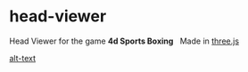 # head-viewer
Head Viewer for the game **4d Sports Boxing**
&nbsp;
Made in [three.js](https://threejs.org/)

[alt-text](https://github.com/postcode-x/head-viewer/blob/main/screenshot/screencapture-127-0-0-1-5500-2021-06-12-01_57_57.png)